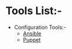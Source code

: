 # Tools List:-

- Configuration Tools:-
     - [Ansible](tools/Configuration-Management-Tool/Ansible/README.md)
     - [Puppet](tools/Configuration-Management-Tool/Puppet/README.md)
     


